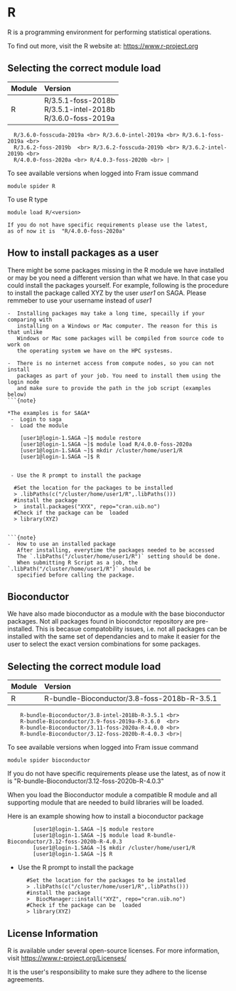 # R 
R is a programming environment for performing statistical operations.

To find out more, visit the R website at: https://www.r-project.org

## Selecting the correct module load 
| Module     | Version     |
| :------------- | :------------- |
| R | R/3.5.1-foss-2018b <br> R/3.5.1-intel-2018b <br> R/3.6.0-foss-2019a <br> 
      R/3.6.0-fosscuda-2019a <br> R/3.6.0-intel-2019a <br> R/3.6.1-foss-2019a <br> 
      R/3.6.2-foss-2019b  <br> R/3.6.2-fosscuda-2019b <br> R/3.6.2-intel-2019b <br> 
      R/4.0.0-foss-2020a <br> R/4.0.3-foss-2020b <br> |

To see available versions when logged into Fram issue command

    module spider R


To use R type

    module load R/<version>

```{note}
If you do not have specific requirements please use the latest,
as of now it is  "R/4.0.0-foss-2020a"
```

## How to install packages as a user
There might be some packages missing in the R module we have installed or may be you need a different
version than what we have. In that case you could install the packages yourself. For example,
following is the procedure to install the package called XYZ by the user *user1* on  SAGA. 
Please remmeber to use your username instead of *user1*

```{note}
-  Installing packages may take a long time, specailly if your comparing with 
   installing on a Windows or Mac computer. The reason for this is that unlike
   Windows or Mac some packages will be compiled from source code to work on
   the operating system we have on the HPC systesms. 

-  There is no internet access from compute nodes, so you can not install
   packages as part of your job. You need to install them using the login node
   and make sure to provide the path in the job script (examples below)
```{note}

*The examples is for SAGA*
 -  Login to saga
 -  Load the module

```
        [user1@login-1.SAGA ~]$ module restore
        [user1@login-1.SAGA ~]$ module load R/4.0.0-foss-2020a
        [user1@login-1.SAGA ~]$ mkdir /cluster/home/user1/R
        [user1@login-1.SAGA ~]$ R
```

 - Use the R prompt to install the package

```
      #Set the location for the packages to be installed
      > .libPaths(c("/cluster/home/user1/R",.libPaths()))
      #install the package
      >  install.packages("XYX", repo="cran.uib.no")
      #Check if the package can be  loaded
      > library(XYZ)
```

```{note}
-  How to use an installed package
   After installing, everytime the packages needed to be accessed
   The `.libPaths("/cluster/home/user1/R")` setting should be done.
   When submitting R Script as a job, the `.libPath("/cluster/home/user1/R")` should be
   specified before calling the package.
```

## Bioconductor
We have also made bioconductor as a module with the base bioconductor packages.
Not all packages found in biocondctor repository are pre-installed. This is becasue 
compatobility issues, i.e. not all packages can be installed with the same set of 
dependancies and to make it easier for the user to select the exact version 
combinations for some packages.

## Selecting the correct module load 
| Module     | Version     |
| :------------- | :------------- |
| R |   R-bundle-Bioconductor/3.8-foss-2018b-R-3.5.1 <br>
        R-bundle-Bioconductor/3.8-intel-2018b-R-3.5.1 <br>
        R-bundle-Bioconductor/3.9-foss-2019a-R-3.6.0  <br>
        R-bundle-Bioconductor/3.11-foss-2020a-R-4.0.0 <br>
        R-bundle-Bioconductor/3.12-foss-2020b-R-4.0.3 <br>|

To see available versions when logged into Fram issue command

    module spider bioconductor

If you do not have specific requirements please use the latest, 
as of now it is  "R-bundle-Bioconductor/3.12-foss-2020b-R-4.0.3"

When you load the Bioconductor module a compatible R module and 
all supporting module that are needed to build libraries will be
loaded. 

Here is an example showing how to install a bioconductor package

```
        [user1@login-1.SAGA ~]$ module restore
        [user1@login-1.SAGA ~]$ module load R-bundle-Bioconductor/3.12-foss-2020b-R-4.0.3
        [user1@login-1.SAGA ~]$ mkdir /cluster/home/user1/R
        [user1@login-1.SAGA ~]$ R
```

 - Use the R prompt to install the package

```
      #Set the location for the packages to be installed
      > .libPaths(c("/cluster/home/user1/R",.libPaths()))
      #install the package
      >  BiocManager::install("XYZ", repo="cran.uib.no")
      #Check if the package can be  loaded
      > library(XYZ)
```

## License Information

R is available under several open-source licenses. For more information, visit https://www.r-project.org/Licenses/

It is the user's responsibility to make sure they adhere to the license agreements.


